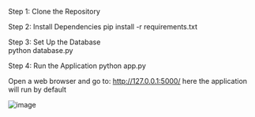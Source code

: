 Step 1: Clone the Repository


Step 2: Install Dependencies
  pip install -r requirements.txt

  
Step 3: Set Up the Database  
  python database.py

  
Step 4: Run the Application
   python app.py


   
Open a web browser and go to:
  http://127.0.0.1:5000/
here the application will run by default

![image](https://github.com/user-attachments/assets/82f04420-66b7-43e1-a615-b73baf6bfa3b)
